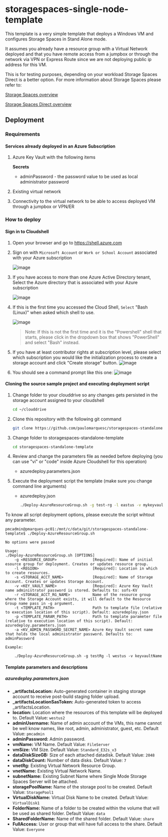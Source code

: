 # storagespaces-single-node-template

This template is a very simple template that deploys a Windows VM and configures Storage Spaces in Stand Alone mode.

It assumes you already have a resource group with a Virtual Network deployed and that you have remote access from a jumpbox or through the network via VPN or Express Route since we are not deploying public ip address for this VM.

This is for testing purposes, depending on your workload Storage Spaces Direct is a better option. For more information about Storage Spaces please refer to:

[Storage Spaces overview](https://docs.microsoft.com/en-us/windows-server/storage/storage-spaces/overview)

[Storage Spaces Direct overview](https://docs.microsoft.com/en-us/windows-server/storage/storage-spaces/storage-spaces-direct-overview)

## Deployment

### Requirements

#### Services already deployed in an Azure Subscription
1. Azure Key Vault with the following items 
    
    **Secrets**
      *  adminPassword - the password value to be used as local administrator password
1. Existing virtual network
2. Connectivity to the virtual network to be able to access deployed VM through a jumpbox or VPN/ER
 
### How to deploy
#### Sign in to Cloudshell
1. Open your browser and go to <a href="https://shell.azure.com" target="_new">https://shell.azure.com</a>

2. Sign on with `Microsoft Account` or `Work or School Account` associated with your Azure subscription

    ![image](./docs/media/image1.png)


3. If you have access to more than one Azure Active Directory tenant, Select the Azure directory that is associated with your Azure subscription
    
    ![image](./docs/media/image2.png)

4. If this is the first time you accessed the Cloud Shell, `Select` "Bash (Linux)" when asked which shell to use.

    ![image](./docs/media/image3.png)

    > Note: If this is not the first time and it is the "Powershell" shell that starts, please click in the dropdown box that shows "PowerShell" and select "Bash" instead.

5. If you have at least contributor rights at subscription level, please select which subscription you would like the initialization process to create a storage account and click "Create storage" button.
    ![image](./docs/media/image4.png)

6. You should see a command prompt like this one:
    ![image](./docs/media/image5.png)

#### Cloning the source sample project and executing deployment script
1. Change folder to your clouddrive so any changes gets persisted in the storage account assigned to your cloudshell
   ```bash
   cd ~/clouddrive
   ```
1. Clone this repository with the following git command
   ```bash
   git clone https://github.com/paulomarquesc/storagespaces-standalone-template.git
   ```
1. Change folder to storagespaces-standalone-template
   ```bash
   cd storagespaces-standalone-template
   ```
1. Review and change the parameters file as needed before deploying (you can use "vi" or "code" inside Azure Cloudshell for this operation)
   *  azuredeploy.parameters.json

1. Execute the deployment script the template (make sure you change command line arguments)
    * azuredeploy.json
        ```bash
        ./Deploy-AzureResourceGroup.sh -g test-rg -l eastus -v mykeyvault
        ```

To know all script deployment options, please execute the script wihtout any parameter.

```
pmcadmin@pmarques-pc01:/mnt/c/data/git/storagespaces-standalone-template$ ./Deploy-AzureResourceGroup.sh

No options were passed

Usage:
./Deploy-AzureResourceGroup.sh [OPTIONS]
    -g <RESOURCE_GROUP>                [Required]: Name of initial esource group for deployment. Creates or updates resource group.
    -l <REGION>                        [Required]: Location in which to create resources.
    -s <STORAGE_ACCT_NAME>             [Required]: Name of Storage Account. Creates or updates Storage Account.
    -v <KEY_VAULT_NAME>                [Required]: Azure Key Vault name administrator password is stored. Defaults to: sofs-KV
    -r <STORAGE_ACCT_RG_NAME>          Name of the resource group where the Storage Account exists, it will default to the Resource Group name pass in -g argument.
    -t <TEMPLATE_PATH>                 Path to template file (relative to execution location of this script). Default: azuredeploy.json
    -p <TEMPLATE_PARAM_PATH>           Path to template parameter file (relative to execution location of this script). Default: azuredeploy.parameters.json
    -a <KV_ADMIN_PASSWORD_SECRET_NAME> Azure Key Vault secret name that holds the local administrator password. Defaults to: adminPassword

Example:

    ./Deploy-AzureResourceGroup.sh -g testRg -l westus -v keyvaultName
```


#### Template parameters and descriptions

##### azuredeploy.parameters.json

* **_artifactsLocation:** Auto-generated container in staging storage account to receive post-build staging folder upload.
* **_artifactsLocationSasToken:** Auto-generated token to access _artifactsLocation.
* **location:** Location where the resources of this template will be deployed to. Default Value: `westus2`
* **adminUsername:** Name of admin account of the VMs, this name cannot be well know names, like root, admin, administrator, guest, etc. Default Value: `pmcadmin`
* **adminPassword:** Admin password.
* **vmName:** VM Name. Default Value: `FileServer`
* **vmSize:** VM Size. Default Value: `Standard_E32s_v3 `
* **dataDiskSizeGB:** Size of each attached datadisk. Default Value: `2048`
* **dataDiskCount:** Number of data disks. Default Value: `7`
* **vnetRg:** Existing Virtual Network Resource Group.
* **vnetName:** Existing Virtual Network Name.
* **subnetName:** Existing Subnet Name where Single Mode Storage Spaces Server will be attached.
* **storagePoolName:** Name of the storage pool to be created. Default Value: `StoragePool1`
* **VirtualDiskName:** Virtual Disk Name to be created. Default Value: `VirtualDisk1`
* **FolderName:** Name of a folder to be created within the volume that will be used as shared folder. Default Value: `data`
* **SharedFolderName:** Name of the shared folder. Default Value: `share`
* **FullAccess:** User or group that will have full access to the share. Default Value: `Everyone`